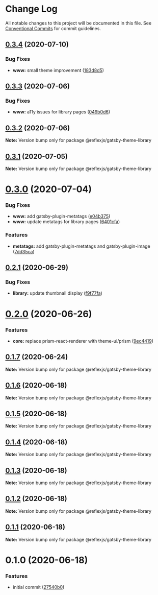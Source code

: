 # Change Log

All notable changes to this project will be documented in this file.
See [Conventional Commits](https://conventionalcommits.org) for commit guidelines.

## [0.3.4](https://github.com/reflexjs/reflex/compare/@reflexjs/gatsby-theme-library@0.3.3...@reflexjs/gatsby-theme-library@0.3.4) (2020-07-10)


### Bug Fixes

* **www:** small theme improvement ([183d8d5](https://github.com/reflexjs/reflex/commit/183d8d5a4a81096c9371731ae209598e942f7e7d))





## [0.3.3](https://github.com/reflexjs/reflex/compare/@reflexjs/gatsby-theme-library@0.3.2...@reflexjs/gatsby-theme-library@0.3.3) (2020-07-06)


### Bug Fixes

* **www:** a11y issues for library pages ([049b0d6](https://github.com/reflexjs/reflex/commit/049b0d6dcf2fb03a11cdb04fa6d08aa8ed6e113b))





## [0.3.2](https://github.com/reflexjs/reflex/compare/@reflexjs/gatsby-theme-library@0.3.1...@reflexjs/gatsby-theme-library@0.3.2) (2020-07-06)

**Note:** Version bump only for package @reflexjs/gatsby-theme-library





## [0.3.1](https://github.com/reflexjs/reflex/compare/@reflexjs/gatsby-theme-library@0.3.0...@reflexjs/gatsby-theme-library@0.3.1) (2020-07-05)

**Note:** Version bump only for package @reflexjs/gatsby-theme-library





# [0.3.0](https://github.com/reflexjs/reflex/compare/@reflexjs/gatsby-theme-library@0.2.1...@reflexjs/gatsby-theme-library@0.3.0) (2020-07-04)


### Bug Fixes

* **www:** add gatsby-plugin-metatags ([e04b375](https://github.com/reflexjs/reflex/commit/e04b3752dcae505d6c25628a54d503bfc7c4ae18))
* **www:** update metatags for library pages ([6401cfa](https://github.com/reflexjs/reflex/commit/6401cfa24c6476b709b09dc8f72e25ca93d8e922))


### Features

* **metatags:** add gatsby-plugin-metatags and gatsby-plugin-image ([7dd35ca](https://github.com/reflexjs/reflex/commit/7dd35ca5a88f686f11a0f3772d4eaaa640842ba9))





## [0.2.1](https://github.com/reflexjs/reflex/compare/@reflexjs/gatsby-theme-library@0.2.0...@reflexjs/gatsby-theme-library@0.2.1) (2020-06-29)


### Bug Fixes

* **library:** update thumbnail display ([f9f77fa](https://github.com/reflexjs/reflex/commit/f9f77fa087779a717b54266bbb2ab522f09831eb))





# [0.2.0](https://github.com/reflexjs/reflex/compare/@reflexjs/gatsby-theme-library@0.1.7...@reflexjs/gatsby-theme-library@0.2.0) (2020-06-26)


### Features

* **core:** replace prism-react-renderer with theme-ui/prism ([9ec4419](https://github.com/reflexjs/reflex/commit/9ec44192678175f00d760d9a93dc89dc86be5daf))





## [0.1.7](https://github.com/reflexjs/reflex/compare/@reflexjs/gatsby-theme-library@0.1.6...@reflexjs/gatsby-theme-library@0.1.7) (2020-06-24)

**Note:** Version bump only for package @reflexjs/gatsby-theme-library





## [0.1.6](https://github.com/reflexjs/reflex/compare/@reflexjs/gatsby-theme-library@0.1.5...@reflexjs/gatsby-theme-library@0.1.6) (2020-06-18)

**Note:** Version bump only for package @reflexjs/gatsby-theme-library





## [0.1.5](https://github.com/reflexjs/reflex/compare/@reflexjs/gatsby-theme-library@0.1.4...@reflexjs/gatsby-theme-library@0.1.5) (2020-06-18)

**Note:** Version bump only for package @reflexjs/gatsby-theme-library





## [0.1.4](https://github.com/reflexjs/reflex/compare/@reflexjs/gatsby-theme-library@0.1.3...@reflexjs/gatsby-theme-library@0.1.4) (2020-06-18)

**Note:** Version bump only for package @reflexjs/gatsby-theme-library





## [0.1.3](https://github.com/reflexjs/reflex/compare/@reflexjs/gatsby-theme-library@0.1.2...@reflexjs/gatsby-theme-library@0.1.3) (2020-06-18)

**Note:** Version bump only for package @reflexjs/gatsby-theme-library





## [0.1.2](https://github.com/reflexjs/reflex/compare/@reflexjs/gatsby-theme-library@0.1.1...@reflexjs/gatsby-theme-library@0.1.2) (2020-06-18)

**Note:** Version bump only for package @reflexjs/gatsby-theme-library





## [0.1.1](https://github.com/reflexjs/reflex/compare/@reflexjs/gatsby-theme-library@0.1.0...@reflexjs/gatsby-theme-library@0.1.1) (2020-06-18)

**Note:** Version bump only for package @reflexjs/gatsby-theme-library





# 0.1.0 (2020-06-18)


### Features

* initial commit ([27540b0](https://github.com/reflexjs/reflex/commit/27540b022a849212a21894b05df928e5e6b19456))
